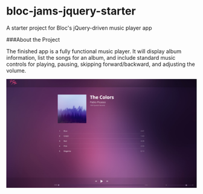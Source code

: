 # bloc-jams-jquery-starter

A starter project for Bloc's jQuery-driven music player app


###About the Project

The finished app is a fully functional music player. It will display album information, list the songs for an album, and include standard music controls for playing, pausing, skipping forward/backward, and adjusting the volume.


![Bloc Jam Screenshot](bloc-jams-homepage.png)
